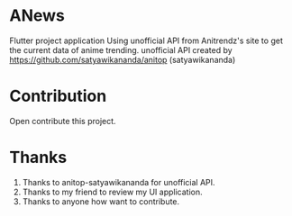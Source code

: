 # ANews

Flutter project application Using unofficial API from Anitrendz's site to get the current data of anime trending. 
unofficial API created by https://github.com/satyawikananda/anitop (satyawikananda)

# Contribution
Open contribute this project. 

# Thanks 
1. Thanks to anitop-satyawikananda for unofficial API.
2. Thanks to my friend to review my UI application.
3. Thanks to anyone how want to contribute.
